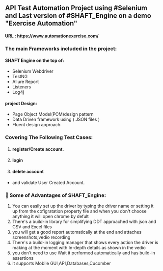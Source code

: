 
## API Test Automation Project using #Selenium and Last version of #SHAFT_Engine on a demo "Exercise Automation"
#### URL : https://www.automationexercise.com/

### The main Frameworks included in the project:

#### SHAFT Engine on the top of:
- Selenium Webdriver
- TestNG
- Allure Report
- Listeners
- Log4j
#### project Design:
- Page Object Model(POM)design pattern
- Data Driven framework using ( JSON files )
- Fluent design approach

### Covering The Following Test Cases:
1. #### register/Create account.
2. #### login
3. #### delete account
- and validate User Created Account.

### 📝 Some of Advantages of SHAFT_Engine:
1. You can easily set up the driver by typing the driver name or setting it up from the cofigratation
property file and when you don't choose anything it will open chrome by defult
2. There's a build-in library for simplifying DDT approached with json and CSV and Excel files
3. you will get a good report automatically at the end and attaches screenshots,vedio recording
4. There's a build-in logging manager that shows every action the driver is making at the moment with
In-depth details as shown in the vedio
5. you don't need to use Wait it performed automatically and has build-in assertions
6. it supports Mobile GUI,API,Databases,Cucomber



